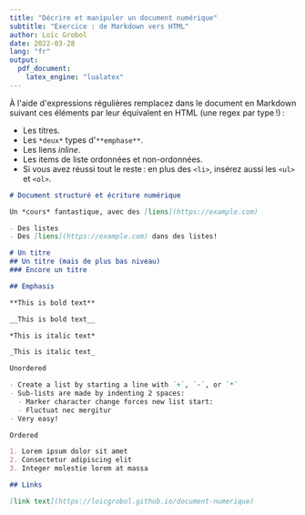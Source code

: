 ```yaml
---
title: "Décrire et manipuler un document numérique"
subtitle: "Exercice : de Markdown vers HTML" 
author: Loïc Grobol
date: 2022-03-28
lang: "fr"
output:
  pdf_document:
    latex_engine: "lualatex"
---
```


À l'aide d'expressions régulières remplacez dans le document en Markdown suivant ces éléments par
leur équivalent en HTML (une regex par type !) :

- Les titres.
- Les `*deux*` types d'`**emphase**`.
- Les liens *inline*.
- Les items de liste ordonnées et non-ordonnées.
- Si vous avez réussi tout le reste : en plus des `<li>`, insérez aussi les `<ul>` et `<ol>`.

```md
# Document structuré et écriture numérique

Un *cours* fantastique, avec des [liens](https://example.com)

- Des listes
- Des [liens](https://example.com) dans des listes!

# Un titre
## Un titre (mais de plus bas niveau)
### Encore un titre

## Emphasis

**This is bold text**

__This is bold text__

*This is italic text*

_This is italic text_

Unordered

- Create a list by starting a line with `+`, `-`, or `*`
- Sub-lists are made by indenting 2 spaces:
  - Marker character change forces new list start:
  - Fluctuat nec mergitur
- Very easy!

Ordered

1. Lorem ipsum dolor sit amet
2. Consectetur adipiscing elit
3. Integer molestie lorem at massa

## Links

[link text](https://loicgrobol.github.io/document-numerique)

```